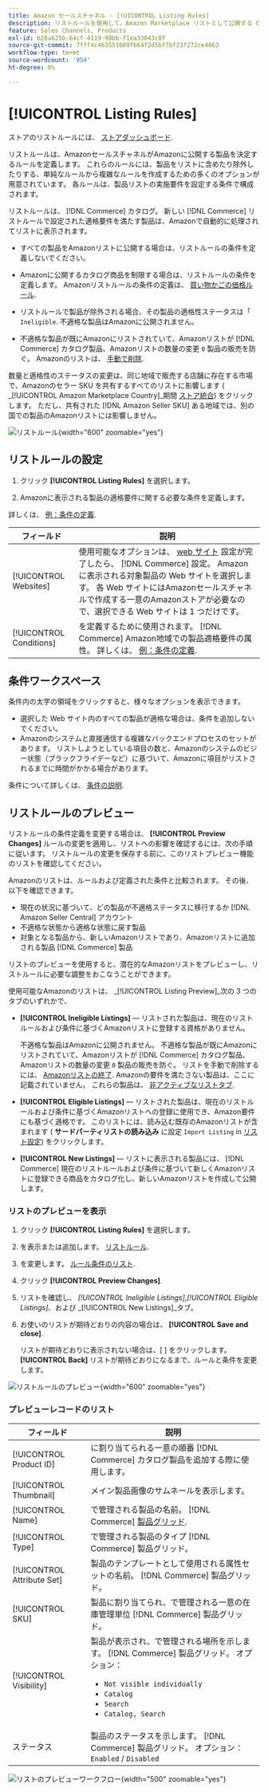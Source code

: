 ```yaml
---
title: Amazon セールスチャネル - [!UICONTROL Listing Rules]
description: リストルールを使用して、Amazon Marketplace リストとして公開する Commerce カタログ製品を決定します。
feature: Sales Channels, Products
exl-id: b28a625b-64cf-4119-98bb-f1ea33043c8f
source-git-commit: 7fff4c463551089fb64f2d5bf7bf23f272ce4663
workflow-type: tm+mt
source-wordcount: '954'
ht-degree: 0%

---
```


# [!UICONTROL Listing Rules]

ストアのリストルールには、 [ストアダッシュボード](./amazon-store-dashboard.md).

リストルールは、AmazonセールスチャネルがAmazonに公開する製品を決定するルールを定義します。 これらのルールには、製品をリストに含めたり除外したりする、単純なルールから複雑なルールを作成するための多くのオプションが用意されています。 各ルールは、製品リストの実施要件を設定する条件で構成されます。

リストルールは、 [!DNL Commerce] カタログ。 新しい [!DNL Commerce] リストルールで設定された適格要件を満たす製品は、Amazonで自動的に処理されてリストに表示されます。

- すべての製品をAmazonリストに公開する場合は、リストルールの条件を定義しないでください。

- Amazonに公開するカタログ商品を制限する場合は、リストルールの条件を定義します。 Amazonリストルールの条件の定義は、 [買い物かごの価格ルール](https://experienceleague.adobe.com/docs/commerce-admin/marketing/promotions/cart-rules/price-rules-cart.html).

- リストルールで製品が除外される場合、その製品の適格性ステータスは「 `Ineligible`. 不適格な製品はAmazonに公開されません。

- 不適格な製品が既にAmazonにリストされていて、Amazonリストが [!DNL Commerce] カタログ製品、Amazonリストの数量の変更 `0` 製品の販売を防ぐ。 Amazonのリストは、 [手動で削除](./end-listings-manually.md).

数量と適格性のステータスの変更は、同じ地域で販売する店舗に存在する市場で、Amazonのセラー SKU を共有するすべてのリストに影響します ( _[!UICONTROL Amazon Marketplace Country]_期間 [ストア統合](./store-integration.md)) をクリックします。 ただし、共有された [!DNL Amazon Seller SKU] ある地域では、別の国での製品のAmazonリストには影響しません。

![リストルール](assets/ob-listing-rules.png){width="600" zoomable="yes"}

## リストルールの設定

1. クリック **[!UICONTROL Listing Rules]** を選択します。

1. Amazonに表示される製品の適格要件に関する必要な条件を定義します。

詳しくは、 [例：条件の定義](./ob-define-condition-example.md).

| フィールド | 説明 |
|-------------------------|---------------------------------------------------------------------------------------------------------------------------------------------------------------------------------------------------------------------------------------------------------------------------------------------------------------------------------------------------------------------------------------|
| [!UICONTROL Websites] | 使用可能なオプションは、 [web サイト](https://experienceleague.adobe.com/docs/commerce-admin/start/setup/websites-stores-views.html) 設定が完了したら、 [!DNL Commerce] 設定。 Amazonに表示される対象製品の Web サイトを選択します。 各 Web サイトにはAmazonセールスチャネルで作成する一意のAmazonストアが必要なので、選択できる Web サイトは 1 つだけです。 |
| [!UICONTROL Conditions] | を定義するために使用されます。 [!DNL Commerce] Amazon地域での製品適格要件の属性。 詳しくは、 [例：条件の定義](./ob-define-condition-example.md). |

## 条件ワークスペース

条件内の太字の領域をクリックすると、様々なオプションを表示できます。

- 選択した Web サイト内のすべての製品が適格な場合は、条件を追加しないでください。
- Amazonのシステムと直接通信する複雑なバックエンドプロセスのセットがあります。 リストしようとしている項目の数と、Amazonのシステムのビジー状態（ブラックフライデーなど）に基づいて、Amazonに項目がリストされるまでに時間がかかる場合があります。

条件について詳しくは、 [条件の説明](https://experienceleague.adobe.com/docs/commerce-admin/marketing/promotions/cart-rules/price-rules-cart.html).

## リストルールのプレビュー

リストルールの条件定義を変更する場合は、 **[!UICONTROL Preview Changes]** ルールの変更を適用し、リストへの影響を確認するには、次の手順に従います。 リストルールの変更を保存する前に、このリストプレビュー機能のリストを確認してください。

Amazonのリストは、ルールおよび定義された条件と比較されます。 その後、以下を確認できます。

- 現在の状況に基づいて、どの製品が不適格ステータスに移行するか [!DNL Amazon Seller Central] アカウント
- 不適格な状態から適格な状態に戻す製品
- 対象となる製品から、新しいAmazonリストであり、Amazonリストに追加される製品 [!DNL Commerce] 製品

リストのプレビューを使用すると、潜在的なAmazonリストをプレビューし、リストルールに必要な調整をおこなうことができます。

使用可能なAmazonのリストは、 _[!UICONTROL Listing Preview]_次の 3 つのタブのいずれかで、

- **[!UICONTROL Ineligible Listings]**  — リストされた製品は、現在のリストルールおよび条件に基づくAmazonリストに登録する資格がありません。

  不適格な製品はAmazonに公開されません。 不適格な製品が既にAmazonにリストされていて、Amazonリストが [!DNL Commerce] カタログ製品、Amazonリストの数量の変更 `0` 製品の販売を防ぐ。 リストを手動で削除するには、 [Amazonリストの終了](./end-listings-manually.md). Amazonの要件を満たさない製品は、ここに記載されていません。 これらの製品は、 [非アクティブなリストタブ](./inactive-listings.md).

- **[!UICONTROL Eligible Listings]**  — リストされた製品は、現在のリストルールおよび条件に基づくAmazonリストへの登録に使用でき、Amazon要件にも基づく適格です。 このリストには、読み込む既存のAmazonリストが含まれます ( **サードパーティリストの読み込み** に設定 `Import Listing` in [リスト設定](./third-party-listing-settings.md)) をクリックします。

- **[!UICONTROL New Listings]**  — リストに表示される製品には、 [!DNL Commerce] 現在のリストルールおよび条件に基づいて新しくAmazonリストに登録できる商品をカタログ化し、新しいAmazonリストを作成して公開します。

### リストのプレビューを表示

1. クリック **[!UICONTROL Listing Rules]** を選択します。

1. を表示または追加します。 [リストルール](./listing-rules.md).

1. を変更します。 [ルール条件のリスト](./ob-define-condition-example.md).

1. クリック **[!UICONTROL Preview Changes]**.

1. リストを確認し、 _[!UICONTROL Ineligible Listings]_,_[!UICONTROL Eligible Listings]_、および _[!UICONTROL New Listings]_タブ。

1. お使いのリストが期待どおりの内容の場合は、 **[!UICONTROL Save and close]**.

   リストが期待どおりに表示されない場合は、[ ] をクリックします。 **[!UICONTROL Back]** リストが期待どおりになるまで、ルールと条件を変更します。

![リストルールのプレビュー](assets/amazon-listing-rule-preview.png){width="600" zoomable="yes"}

### プレビューレコードのリスト

| フィールド | 説明 |
|----------------------------|---------------------------------------------------------------------------------------------------------------------------------------------------------------------------------------------------------|
| [!UICONTROL Product ID] | に割り当てられる一意の順番 [!DNL Commerce] カタログ製品を追加する際に使用します。 |
| [!UICONTROL Thumbnail] | メイン製品画像のサムネールを表示します。 |
| [!UICONTROL Name] | で管理される製品の名前。 [!DNL Commerce] [製品グリッド](https://experienceleague.adobe.com/docs/commerce-admin/catalog/products/products-list.html). |
| [!UICONTROL Type] | で管理される製品のタイプ [!DNL Commerce] 製品グリッド。 |
| [!UICONTROL Attribute Set] | 製品のテンプレートとして使用される属性セットの名前。 [!DNL Commerce] 製品グリッド。 |
| [!UICONTROL SKU] | 製品に割り当てられ、で管理される一意の在庫管理単位 [!DNL Commerce] 製品グリッド。 |
| [!UICONTROL Visibility] | 製品が表示され、で管理される場所を示します。 [!DNL Commerce] 製品グリッド。 オプション：<ul><li>`Not visible individually`</li><li>`Catalog`</li><li>`Search`</li><li>`Catalog, Search`</li></ul> |
| ステータス | 製品のステータスを示します。 [!DNL Commerce] 製品グリッド。 オプション： `Enabled` / `Disabled` |

![リストのプレビューワークフロー](assets/listing-preview-flowchart.png){width="500" zoomable="yes"}
